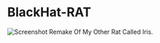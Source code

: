 # BlackHat-RAT
![Screenshot](https://user-images.githubusercontent.com/94076644/170887811-2680376c-b8b7-4b22-b117-d4f3d86d5746.PNG)
Remake Of My Other Rat Called Iris.
